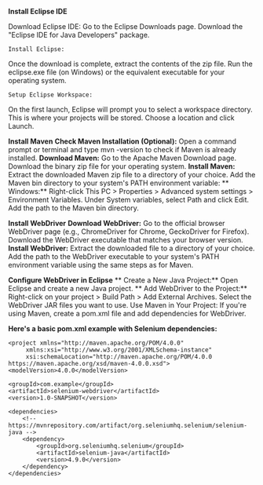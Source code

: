 **Install Eclipse IDE**
   
   Download Eclipse IDE:
Go to the Eclipse Downloads page.
Download the "Eclipse IDE for Java Developers" package.

    Install Eclipse:
Once the download is complete, extract the contents of the zip file.
Run the eclipse.exe file (on Windows) or the equivalent executable for your operating system.

    Setup Eclipse Workspace:
On the first launch, Eclipse will prompt you to select a workspace directory. This is where your projects will be stored.
Choose a location and click Launch.

**Install Maven**
   **Check Maven Installation (Optional):**
       Open a command prompt or terminal and type mvn -version to check if Maven is already installed.
   **Download Maven:**
        Go to the Apache Maven Download page.
        Download the binary zip file for your operating system.
    **Install Maven:**
       Extract the downloaded Maven zip file to a directory of your choice.
      Add the Maven bin directory to your system's PATH environment variable:
   ** Windows:**
      Right-click This PC > Properties > Advanced system settings > Environment Variables.
      Under System variables, select Path and click Edit.
      Add the path to the Maven bin directory.

**Install WebDriver**
     **Download WebDriver:**
        Go to the official browser WebDriver page (e.g., ChromeDriver for Chrome, GeckoDriver for Firefox).
        Download the WebDriver executable that matches your browser version.
    **Install WebDriver:**
        Extract the downloaded file to a directory of your choice.
        Add the path to the WebDriver executable to your system's PATH environment variable using the same steps as for Maven.
        
**Configure WebDriver in Eclipse**
    ** Create a New Java Project:**
         Open Eclipse and create a new Java project.
   ** Add WebDriver to the Project:**
          Right-click on your project > Build Path > Add External Archives.
          Select the WebDriver JAR files you want to use.
    Use Maven in Your Project:
          If you're using Maven, create a pom.xml file and add dependencies for WebDriver.
          
**Here's a basic pom.xml example with Selenium dependencies:**

    <project xmlns="http://maven.apache.org/POM/4.0.0"
         xmlns:xsi="http://www.w3.org/2001/XMLSchema-instance"
         xsi:schemaLocation="http://maven.apache.org/POM/4.0.0 https://maven.apache.org/xsd/maven-4.0.0.xsd">
    <modelVersion>4.0.0</modelVersion>

    <groupId>com.example</groupId>
    <artifactId>selenium-webdriver</artifactId>
    <version>1.0-SNAPSHOT</version>

    <dependencies>
        <!-- https://mvnrepository.com/artifact/org.seleniumhq.selenium/selenium-java -->
        <dependency>
            <groupId>org.seleniumhq.selenium</groupId>
            <artifactId>selenium-java</artifactId>
            <version>4.9.0</version>
        </dependency>
    </dependencies>
</project>

